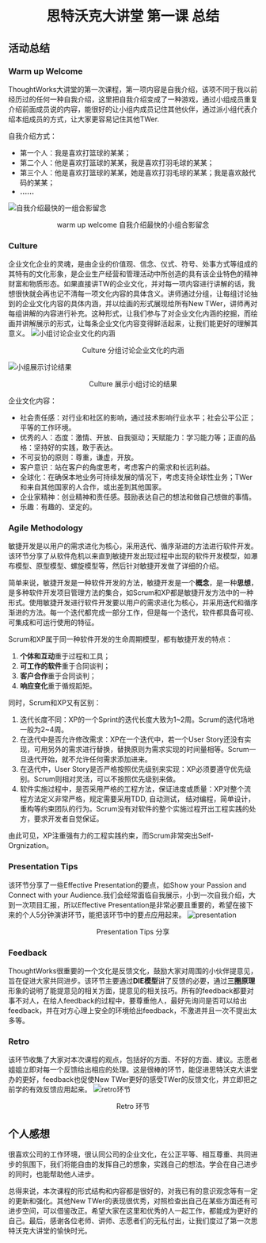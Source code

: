 # <p align=center>思特沃克大讲堂 第一课 总结</p> #
## 活动总结 ##
### Warm up Welcome ###
ThoughtWorks大讲堂的第一次课程，第一项内容是自我介绍，该项不同于我以前经历过的任何一种自我介绍，这里把自我介绍变成了一种游戏，通过小组成员重复介绍前面成员说的内容，能很好的让小组内成员记住其他伙伴，通过派小组代表介绍本组成员的方式，让大家更容易记住其他TWer.

自我介绍方式：

- 第一个人：我是喜欢打篮球的某某；
- 第二个人：他是喜欢打篮球的某某，我是喜欢打羽毛球的某某；
- 第三个人：他是喜欢打篮球的某某，她是喜欢打羽毛球的某某；我是喜欢敲代码的某某；
- **......**

![自我介绍最快的一组合影留念](https://github.com/LiaoXueqing/ThoughtWorks/blob/master/image/warm%20up%20welcome.jpg)<p align=center>warm up welcome 自我介绍最快的小组合影留念</p>

### Culture ###
企业文化企业的灵魂，是由企业的价值观、信念、仪式、符号、处事方式等组成的其特有的文化形象，是企业生产经营和管理活动中所创造的具有该企业特色的精神财富和物质形态。如果直接讲TW的企业文化，并对每一项内容进行讲解的话，我想很快就会再也记不清每一项文化内容的具体含义。讲师通过分组，让每组讨论抽到的企业文化内容的具体内涵，并以绘画的形式展现给所有New TWer，讲师再对每组讲解的内容进行补充。这种形式，让我们参与了对企业文化内涵的挖掘，而绘画并讲解展示的形式，让每条企业文化内容变得鲜活起来，让我们能更好的理解其意义。
![小组讨论企业文化的内涵](https://github.com/LiaoXueqing/ThoughtWorks/blob/master/image/culture-discussion.jpg)<p align=center>Culture 分组讨论企业文化的内涵</p>

![小组展示讨论结果](https://github.com/LiaoXueqing/ThoughtWorks/blob/master/image/culture-presentation.jpg)<p align=center>Culture 展示小组讨论的结果</p>

企业文化内容：

- 社会责任感：对行业和社区的影响，通过技术影响行业水平；社会公平公正；平等的工作环境。
- 优秀的人：态度：激情、开放、自我驱动；天赋能力：学习能力等；正直的品格：坚持好的实践，敢于表达。
- 不可妥协的原则：尊重，谦虚，开放。
- 客户意识：站在客户的角度思考，考虑客户的需求和长远利益。
- 全球化：在确保本地业务可持续发展的情况下，考虑支持全球性业务；TWer和来自其他国家的人合作，或出差到其他国家。
- 企业家精神：创业精神和责任感。鼓励表达自己的想法和做自己想做的事情。
- 乐趣：有趣的、坚定的。


### Agile Methodology ###
敏捷开发是以用户的需求进化为核心，采用迭代、循序渐进的方法进行软件开发。该环节分享了从软件危机以来直到敏捷开发出现过程中出现的软件开发模型，如瀑布模型、原型模型、螺旋模型等，然后针对敏捷开发做了详细的介绍。

简单来说，敏捷开发是一种软件开发的方法，敏捷开发是一个**概念**，是一种**思想**，是多种软件开发项目管理方法的集合，如Scrum和XP都是敏捷开发方法中的一种形式。使用敏捷开发进行软件开发要以用户的需求进化为核心，并采用迭代和循序渐进的方法。每一个迭代都完成一部分工作，但是每一个迭代，软件都具备可视、可集成和可运行使用的特征。

Scrum和XP属于同一种软件开发的生命周期模型，都有敏捷开发的特点：

1. **个体和互动**重于过程和工具；
2. **可工作的软件**重于合同谈判；
3. **客户合作**重于合同谈判；
4. **响应变化**重于循规蹈矩。

同时，Scrum和XP又有区别：

1. 迭代长度不同：XP的一个Sprint的迭代长度大致为1~2周。Scrum的迭代场地一般为2~4周。
2. 在迭代中是否允许修改需求：XP在一个迭代中，若一个User Story还没有实现，可用另外的需求进行替换，替换原则为需求实现的时间量相等。Scrum一旦迭代开始，就不允许任何需求添加进来。
3. 在迭代中，User Story是否严格按照优先级别来实现：XP必须要遵守优先级别。Scrum则相对灵活，可以不按照优先级别来做。
4. 软件实施过程中，是否采用严格的工程方法，保证进度或质量：XP对整个流程方法定义非常严格，规定需要采用TDD, 自动测试， 结对编程，简单设计，重构等约束团队的行为。Scrum没有对软件的整个实施过程开出工程实践的处方，要求开发者自觉保证。

由此可见，XP注重强有力的工程实践约束，而Scrum非常突出Self-Orgnization。
### Presentation Tips ###
该环节分享了一些Effective Presentation的要点，如Show your Passion and Connect with your Audience.我们会经常面临自我展示，小到一次自我介绍，大到一次项目汇报，所以Effective Presentation是非常必要且重要的，希望在接下来的个人5分钟演讲环节，能把该环节中的要点应用起来。
![presentation](https://github.com/LiaoXueqing/ThoughtWorks/blob/master/image/effective%20presentation.jpg)<p align=center>Presentation Tips 分享</p>

### Feedback ###
ThoughtWorks很重要的一个文化是反馈文化，鼓励大家对周围的小伙伴提意见，旨在促进大家共同进步。该环节主要通过**DIE模型**讲了反馈的必要，通过**三圈原理**形象的说明了能提意见的相关方面，提意见的相关技巧。所有的feedback都要对事不对人，在给人feedback的过程中，要尊重他人，最好先询问是否可以给出feedback，并在对方心理上安全的环境给出feedback，不激进并且一次不提出太多等。
### Retro ###
该环节收集了大家对本次课程的观点，包括好的方面、不好的方面、建议。志愿者姐姐立即对每一个反馈给出相应的处理。这是很棒的环节，能促进思特沃克大讲堂办的更好，feedback也促使New TWer更好的感受TWer的反馈文化，并立即把之前学的有效反馈应用起来。
![retro环节](https://github.com/LiaoXueqing/ThoughtWorks/blob/master/image/retro.jpg)<p align=center>Retro 环节</p>

## 个人感想 ##
很喜欢公司的工作环境，很认同公司的企业文化，在公正平等、相互尊重、共同进步的氛围下，我们将能自由的发挥自己的想象，实践自己的想法。学会在自己进步的同时，也能帮助他人进步。

总得来说，本次课程的形式结构和内容都是很好的，对我已有的意识观念等有一定的更新和强化。其他New TWer的表现很优秀，对照检查出自己在某些方面还有可进步空间，可以借鉴改正。希望大家在这里和优秀的人一起工作，都能成为更好的自己。最后，感谢各位老师、讲师、志愿者们的无私付出，让我们度过了第一次思特沃克大讲堂的愉快时光。
